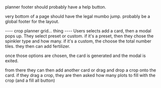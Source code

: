 planner footer should probably have a help button.

very bottom of a page should have the legal mumbo jump. probably be a global footer for the layout.

---- crop planner grid... thing ----
Users selects add a card, then a modal pops up. They select preset or custom.
if it's a preset, then they chose the spinkler type and how many.
if it's a custom, the choose the total number tiles.
they then can add fertilizer.

once those options are chosen, the card is generated and the modal is exited.

from there they can then add another card or drag and drop a crop onto the card.
if they drag a crop, they are then asked how many plots to fill with the crop (and a fill all button)
